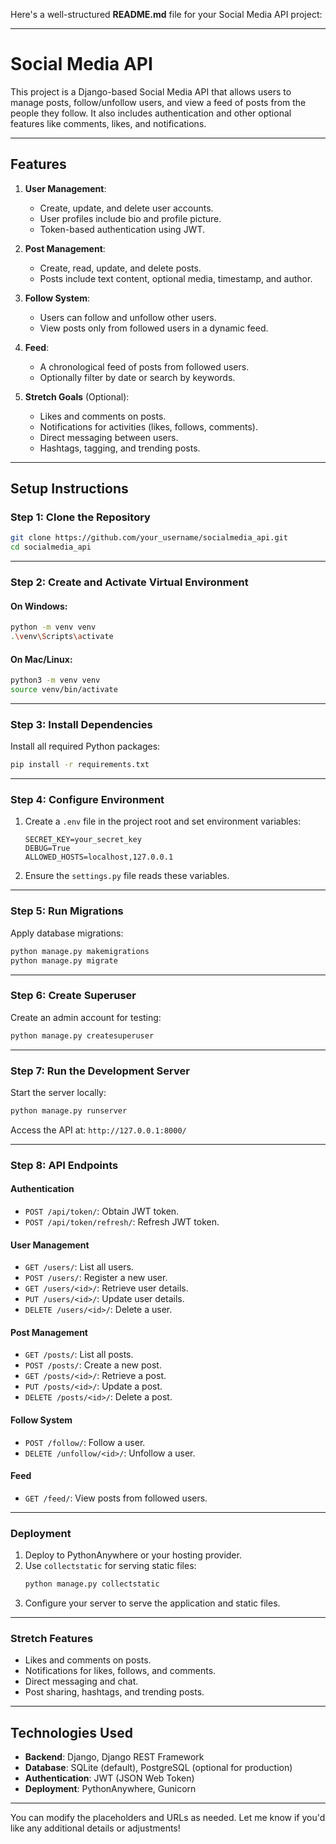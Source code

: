 Here's a well-structured **README.md** file for your Social Media API project:

---

# **Social Media API**

This project is a Django-based Social Media API that allows users to manage posts, follow/unfollow users, and view a feed of posts from the people they follow. It also includes authentication and other optional features like comments, likes, and notifications.

---

## **Features**
1. **User Management**:
   - Create, update, and delete user accounts.
   - User profiles include bio and profile picture.
   - Token-based authentication using JWT.

2. **Post Management**:
   - Create, read, update, and delete posts.
   - Posts include text content, optional media, timestamp, and author.

3. **Follow System**:
   - Users can follow and unfollow other users.
   - View posts only from followed users in a dynamic feed.

4. **Feed**:
   - A chronological feed of posts from followed users.
   - Optionally filter by date or search by keywords.

5. **Stretch Goals** (Optional):
   - Likes and comments on posts.
   - Notifications for activities (likes, follows, comments).
   - Direct messaging between users.
   - Hashtags, tagging, and trending posts.

---

## **Setup Instructions**

### **Step 1: Clone the Repository**
```bash
git clone https://github.com/your_username/socialmedia_api.git
cd socialmedia_api
```

---

### **Step 2: Create and Activate Virtual Environment**
#### On Windows:
```bash
python -m venv venv
.\venv\Scripts\activate
```

#### On Mac/Linux:
```bash
python3 -m venv venv
source venv/bin/activate
```

---

### **Step 3: Install Dependencies**
Install all required Python packages:
```bash
pip install -r requirements.txt
```

---

### **Step 4: Configure Environment**
1. Create a `.env` file in the project root and set environment variables:
   ```plaintext
   SECRET_KEY=your_secret_key
   DEBUG=True
   ALLOWED_HOSTS=localhost,127.0.0.1
   ```
2. Ensure the `settings.py` file reads these variables.

---

### **Step 5: Run Migrations**
Apply database migrations:
```bash
python manage.py makemigrations
python manage.py migrate
```

---

### **Step 6: Create Superuser**
Create an admin account for testing:
```bash
python manage.py createsuperuser
```

---

### **Step 7: Run the Development Server**
Start the server locally:
```bash
python manage.py runserver
```
Access the API at: `http://127.0.0.1:8000/`

---

### **Step 8: API Endpoints**

#### Authentication
- `POST /api/token/`: Obtain JWT token.
- `POST /api/token/refresh/`: Refresh JWT token.

#### User Management
- `GET /users/`: List all users.
- `POST /users/`: Register a new user.
- `GET /users/<id>/`: Retrieve user details.
- `PUT /users/<id>/`: Update user details.
- `DELETE /users/<id>/`: Delete a user.

#### Post Management
- `GET /posts/`: List all posts.
- `POST /posts/`: Create a new post.
- `GET /posts/<id>/`: Retrieve a post.
- `PUT /posts/<id>/`: Update a post.
- `DELETE /posts/<id>/`: Delete a post.

#### Follow System
- `POST /follow/`: Follow a user.
- `DELETE /unfollow/<id>/`: Unfollow a user.

#### Feed
- `GET /feed/`: View posts from followed users.

---

### **Deployment**

1. Deploy to PythonAnywhere or your hosting provider.
2. Use `collectstatic` for serving static files:
   ```bash
   python manage.py collectstatic
   ```
3. Configure your server to serve the application and static files.

---

### **Stretch Features**
- Likes and comments on posts.
- Notifications for likes, follows, and comments.
- Direct messaging and chat.
- Post sharing, hashtags, and trending posts.

---

## **Technologies Used**
- **Backend**: Django, Django REST Framework
- **Database**: SQLite (default), PostgreSQL (optional for production)
- **Authentication**: JWT (JSON Web Token)
- **Deployment**: PythonAnywhere, Gunicorn

---

You can modify the placeholders and URLs as needed. Let me know if you'd like any additional details or adjustments!
